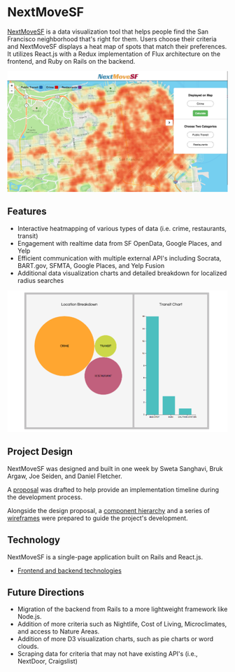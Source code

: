 # NextMoveSF

[NextMoveSF][nextmovesf] is a data visualization tool that helps people find the San Francisco neighborhood that's right for them. Users choose their criteria and NextMoveSF displays a heat map of spots that match their preferences. It utilizes React.js with a Redux implementation of Flux architecture on the frontend, and Ruby on Rails on the backend.

![Map][map]

## Features

+ Interactive heatmapping of various types of data (i.e. crime, restaurants, transit)
+ Engagement with realtime data from SF OpenData, Google Places, and Yelp
+ Efficient communication with multiple external API's including Socrata, BART.gov, SFMTA, Google Places, and Yelp Fusion
+ Additional data visualization charts and detailed breakdown for localized radius searches

![Data Charts][data-charts]

## Project Design

NextMoveSF was designed and built in one week by Sweta Sanghavi, Bruk Argaw, Joe Seiden, and Daniel Fletcher.

A [proposal][proposal] was drafted to help provide an implementation timeline during the development process.

Alongside the design proposal, a [component hierarchy][components] and a series of [wireframes][wireframes] were prepared to guide the project's development.

## Technology

NextMoveSF is a single-page application built on Rails and React.js.

+ [Frontend and backend technologies][technologies]

## Future Directions

+ Migration of the backend from Rails to a more lightweight framework like Node.js.
+ Addition of more criteria such as Nightlife, Cost of Living, Microclimates, and access to Nature Areas.
+ Addition of more D3 visualization charts, such as pie charts or word clouds.
+ Scraping data for criteria that may not have existing API's (i.e., NextDoor, Craigslist)

[nextmovesf]: https://www.nextmovesf.info
[proposal]: ./docs/README.md
[components]: ./docs/component-hierarchy.md
[wireframes]: ./docs/wireframes
[technologies]: ./docs/technologies.md
[map]: ./docs/screenshots/map.png
[data-charts]: ./docs/screenshots/location_breakdown.png
